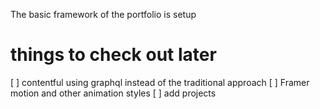 The basic framework of the portfolio is setup

# things to check out later

[ ] contentful using graphql instead of the traditional approach
[ ] Framer motion and other animation styles
[ ] add projects
